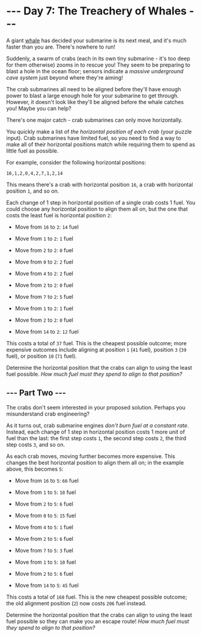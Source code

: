 # --- Day 7: The Treachery of Whales ---

A giant [whale](https://en.wikipedia.org/wiki/Sperm_whale) has decided your submarine is its next meal, and it's much
faster than you are. There's nowhere to run!

Suddenly, a swarm of crabs (each in its own tiny submarine - it's too deep for them otherwise) zooms in to rescue you!
They seem to be preparing to blast a hole in the ocean floor; sensors indicate a *massive underground cave system* just
beyond where they're aiming!

The crab submarines all need to be aligned before they'll have enough power to blast a large enough hole for your
submarine to get through. However, it doesn't look like they'll be aligned before the whale catches you! Maybe you can
help?

There's one major catch - crab submarines can only move horizontally.

You quickly make a list of *the horizontal position of each crab* (your puzzle input). Crab submarines have limited
fuel, so you need to find a way to make all of their horizontal positions match while requiring them to spend as little
fuel as possible.

For example, consider the following horizontal positions:

`16,1,2,0,4,2,7,1,2,14`

This means there's a crab with horizontal position `16`, a crab with horizontal position `1`, and so on.

Each change of 1 step in horizontal position of a single crab costs 1 fuel. You could choose any horizontal position to
align them all on, but the one that costs the least fuel is horizontal position `2`:


 - Move from `16` to `2`: `14` fuel

 - Move from `1` to `2`: `1` fuel

 - Move from `2` to `2`: `0` fuel

 - Move from `0` to `2`: `2` fuel

 - Move from `4` to `2`: `2` fuel

 - Move from `2` to `2`: `0` fuel

 - Move from `7` to `2`: `5` fuel

 - Move from `1` to `2`: `1` fuel

 - Move from `2` to `2`: `0` fuel

 - Move from `14` to `2`: `12` fuel


This costs a total of `37` fuel. This is the cheapest possible outcome; more expensive outcomes include aligning at
position `1` (`41` fuel), position `3` (`39` fuel), or position `10` (`71` fuel).

Determine the horizontal position that the crabs can align to using the least fuel possible. *How much fuel must they
spend to align to that position?*

## --- Part Two ---

The crabs don't seem interested in your proposed solution. Perhaps you misunderstand crab engineering?

As it turns out, crab submarine engines *don't burn fuel at a constant rate*. Instead, each change of 1 step in
horizontal position costs 1 more unit of fuel than the last: the first step costs `1`, the second step costs `2`, the
third step costs `3`, and so on.

As each crab moves, moving further becomes more expensive. This changes the best horizontal position to align them all
on; in the example above, this becomes `5`:


 - Move from `16` to `5`: `66` fuel

 - Move from `1` to `5`: `10` fuel

 - Move from `2` to `5`: `6` fuel

 - Move from `0` to `5`: `15` fuel

 - Move from `4` to `5`: `1` fuel

 - Move from `2` to `5`: `6` fuel

 - Move from `7` to `5`: `3` fuel

 - Move from `1` to `5`: `10` fuel

 - Move from `2` to `5`: `6` fuel

 - Move from `14` to `5`: `45` fuel


This costs a total of `168` fuel. This is the new cheapest possible outcome; the old alignment position (`2`) now costs
`206` fuel instead.

Determine the horizontal position that the crabs can align to using the least fuel possible so they can make you an
escape route! *How much fuel must they spend to align to that position?*


